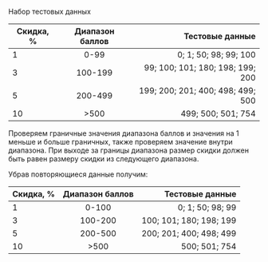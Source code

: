 Набор тестовых данных

| Скидка, %     | Диапазон баллов  | Тестовые данные  |
| ------------- |:----------------:| ----------------:|
| 1             | 0-99            | 0; 1; 50; 98; 99; 100|
| 3             | 100-199          |99; 100; 101; 180; 198; 199; 200|
| 5             | 200-499         |199; 200; 201; 400; 498; 499; 500|
| 10            | >500             |  499; 500; 501; 754|

Проверяем граничные значения диапазона баллов и значения на 1 меньше и больше граничных, также проверяем значение внутри диапазона. При выходе за границы диапазона размер скидки должен быть равен размеру скидки из следующего диапазона.

Убрав повторяющиеся данные получим:

| Скидка, %     | Диапазон баллов  | Тестовые данные  |
| ------------- |:----------------:| ----------------:|
| 1             | 0-100            |0; 1; 50; 98; 99    |
| 3             | 100-200          |100; 101; 180; 198; 199  |
| 5             | 200-500          |200; 201; 400; 498; 499  |
| 10            | >500             |        500; 501; 754   |